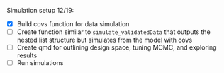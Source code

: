 Simulation setup 12/19: 

- [X] Build covs function for data simulation
- [ ] Create function similar to `simulate_validatedData` that outputs the nested list structure but simulates from the model with covs
- [ ] Create qmd for outlining design space, tuning MCMC, and exploring results
- [ ] Run simulations 